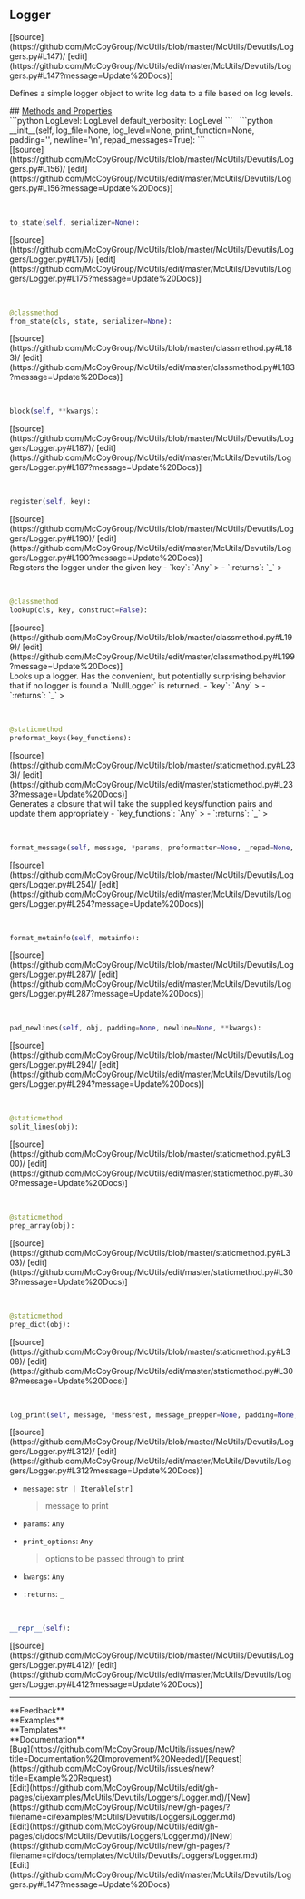 ## <a id="McUtils.Devutils.Loggers.Logger">Logger</a> 

<div class="docs-source-link" markdown="1">
[[source](https://github.com/McCoyGroup/McUtils/blob/master/McUtils/Devutils/Loggers.py#L147)/
[edit](https://github.com/McCoyGroup/McUtils/edit/master/McUtils/Devutils/Loggers.py#L147?message=Update%20Docs)]
</div>

Defines a simple logger object to write log data to a file based on log levels.







<div class="collapsible-section">
 <div class="collapsible-section collapsible-section-header" markdown="1">
## <a class="collapse-link" data-toggle="collapse" href="#methods" markdown="1"> Methods and Properties</a> <a class="float-right" data-toggle="collapse" href="#methods"><i class="fa fa-chevron-down"></i></a>
 </div>
 <div class="collapsible-section collapsible-section-body collapse show" id="methods" markdown="1">
 ```python
LogLevel: LogLevel
default_verbosity: LogLevel
```
<a id="McUtils.Devutils.Loggers.Logger.__init__" class="docs-object-method">&nbsp;</a> 
```python
__init__(self, log_file=None, log_level=None, print_function=None, padding='', newline='\n', repad_messages=True): 
```
<div class="docs-source-link" markdown="1">
[[source](https://github.com/McCoyGroup/McUtils/blob/master/McUtils/Devutils/Loggers.py#L156)/
[edit](https://github.com/McCoyGroup/McUtils/edit/master/McUtils/Devutils/Loggers.py#L156?message=Update%20Docs)]
</div>


<a id="McUtils.Devutils.Loggers.Logger.to_state" class="docs-object-method">&nbsp;</a> 
```python
to_state(self, serializer=None): 
```
<div class="docs-source-link" markdown="1">
[[source](https://github.com/McCoyGroup/McUtils/blob/master/McUtils/Devutils/Loggers/Logger.py#L175)/
[edit](https://github.com/McCoyGroup/McUtils/edit/master/McUtils/Devutils/Loggers/Logger.py#L175?message=Update%20Docs)]
</div>


<a id="McUtils.Devutils.Loggers.Logger.from_state" class="docs-object-method">&nbsp;</a> 
```python
@classmethod
from_state(cls, state, serializer=None): 
```
<div class="docs-source-link" markdown="1">
[[source](https://github.com/McCoyGroup/McUtils/blob/master/classmethod.py#L183)/
[edit](https://github.com/McCoyGroup/McUtils/edit/master/classmethod.py#L183?message=Update%20Docs)]
</div>


<a id="McUtils.Devutils.Loggers.Logger.block" class="docs-object-method">&nbsp;</a> 
```python
block(self, **kwargs): 
```
<div class="docs-source-link" markdown="1">
[[source](https://github.com/McCoyGroup/McUtils/blob/master/McUtils/Devutils/Loggers/Logger.py#L187)/
[edit](https://github.com/McCoyGroup/McUtils/edit/master/McUtils/Devutils/Loggers/Logger.py#L187?message=Update%20Docs)]
</div>


<a id="McUtils.Devutils.Loggers.Logger.register" class="docs-object-method">&nbsp;</a> 
```python
register(self, key): 
```
<div class="docs-source-link" markdown="1">
[[source](https://github.com/McCoyGroup/McUtils/blob/master/McUtils/Devutils/Loggers/Logger.py#L190)/
[edit](https://github.com/McCoyGroup/McUtils/edit/master/McUtils/Devutils/Loggers/Logger.py#L190?message=Update%20Docs)]
</div>
Registers the logger under the given key
  - `key`: `Any`
    > 
  - `:returns`: `_`
    >


<a id="McUtils.Devutils.Loggers.Logger.lookup" class="docs-object-method">&nbsp;</a> 
```python
@classmethod
lookup(cls, key, construct=False): 
```
<div class="docs-source-link" markdown="1">
[[source](https://github.com/McCoyGroup/McUtils/blob/master/classmethod.py#L199)/
[edit](https://github.com/McCoyGroup/McUtils/edit/master/classmethod.py#L199?message=Update%20Docs)]
</div>
Looks up a logger. Has the convenient, but potentially surprising
behavior that if no logger is found a `NullLogger` is returned.
  - `key`: `Any`
    > 
  - `:returns`: `_`
    >


<a id="McUtils.Devutils.Loggers.Logger.preformat_keys" class="docs-object-method">&nbsp;</a> 
```python
@staticmethod
preformat_keys(key_functions): 
```
<div class="docs-source-link" markdown="1">
[[source](https://github.com/McCoyGroup/McUtils/blob/master/staticmethod.py#L233)/
[edit](https://github.com/McCoyGroup/McUtils/edit/master/staticmethod.py#L233?message=Update%20Docs)]
</div>
Generates a closure that will take the supplied
keys/function pairs and update them appropriately
  - `key_functions`: `Any`
    > 
  - `:returns`: `_`
    >


<a id="McUtils.Devutils.Loggers.Logger.format_message" class="docs-object-method">&nbsp;</a> 
```python
format_message(self, message, *params, preformatter=None, _repad=None, _newline=None, _padding=None, **kwargs): 
```
<div class="docs-source-link" markdown="1">
[[source](https://github.com/McCoyGroup/McUtils/blob/master/McUtils/Devutils/Loggers/Logger.py#L254)/
[edit](https://github.com/McCoyGroup/McUtils/edit/master/McUtils/Devutils/Loggers/Logger.py#L254?message=Update%20Docs)]
</div>


<a id="McUtils.Devutils.Loggers.Logger.format_metainfo" class="docs-object-method">&nbsp;</a> 
```python
format_metainfo(self, metainfo): 
```
<div class="docs-source-link" markdown="1">
[[source](https://github.com/McCoyGroup/McUtils/blob/master/McUtils/Devutils/Loggers/Logger.py#L287)/
[edit](https://github.com/McCoyGroup/McUtils/edit/master/McUtils/Devutils/Loggers/Logger.py#L287?message=Update%20Docs)]
</div>


<a id="McUtils.Devutils.Loggers.Logger.pad_newlines" class="docs-object-method">&nbsp;</a> 
```python
pad_newlines(self, obj, padding=None, newline=None, **kwargs): 
```
<div class="docs-source-link" markdown="1">
[[source](https://github.com/McCoyGroup/McUtils/blob/master/McUtils/Devutils/Loggers/Logger.py#L294)/
[edit](https://github.com/McCoyGroup/McUtils/edit/master/McUtils/Devutils/Loggers/Logger.py#L294?message=Update%20Docs)]
</div>


<a id="McUtils.Devutils.Loggers.Logger.split_lines" class="docs-object-method">&nbsp;</a> 
```python
@staticmethod
split_lines(obj): 
```
<div class="docs-source-link" markdown="1">
[[source](https://github.com/McCoyGroup/McUtils/blob/master/staticmethod.py#L300)/
[edit](https://github.com/McCoyGroup/McUtils/edit/master/staticmethod.py#L300?message=Update%20Docs)]
</div>


<a id="McUtils.Devutils.Loggers.Logger.prep_array" class="docs-object-method">&nbsp;</a> 
```python
@staticmethod
prep_array(obj): 
```
<div class="docs-source-link" markdown="1">
[[source](https://github.com/McCoyGroup/McUtils/blob/master/staticmethod.py#L303)/
[edit](https://github.com/McCoyGroup/McUtils/edit/master/staticmethod.py#L303?message=Update%20Docs)]
</div>


<a id="McUtils.Devutils.Loggers.Logger.prep_dict" class="docs-object-method">&nbsp;</a> 
```python
@staticmethod
prep_dict(obj): 
```
<div class="docs-source-link" markdown="1">
[[source](https://github.com/McCoyGroup/McUtils/blob/master/staticmethod.py#L308)/
[edit](https://github.com/McCoyGroup/McUtils/edit/master/staticmethod.py#L308?message=Update%20Docs)]
</div>


<a id="McUtils.Devutils.Loggers.Logger.log_print" class="docs-object-method">&nbsp;</a> 
```python
log_print(self, message, *messrest, message_prepper=None, padding=None, newline=None, log_level=None, metainfo=None, print_function=None, print_options=None, sep=None, end=None, file=None, flush=None, preformatter=None, **kwargs): 
```
<div class="docs-source-link" markdown="1">
[[source](https://github.com/McCoyGroup/McUtils/blob/master/McUtils/Devutils/Loggers/Logger.py#L312)/
[edit](https://github.com/McCoyGroup/McUtils/edit/master/McUtils/Devutils/Loggers/Logger.py#L312?message=Update%20Docs)]
</div>

  - `message`: `str | Iterable[str]`
    > message to print
  - `params`: `Any`
    > 
  - `print_options`: `Any`
    > options to be passed through to print
  - `kwargs`: `Any`
    > 
  - `:returns`: `_`
    >


<a id="McUtils.Devutils.Loggers.Logger.__repr__" class="docs-object-method">&nbsp;</a> 
```python
__repr__(self): 
```
<div class="docs-source-link" markdown="1">
[[source](https://github.com/McCoyGroup/McUtils/blob/master/McUtils/Devutils/Loggers/Logger.py#L412)/
[edit](https://github.com/McCoyGroup/McUtils/edit/master/McUtils/Devutils/Loggers/Logger.py#L412?message=Update%20Docs)]
</div>
 </div>
</div>












---


<div markdown="1" class="text-secondary">
<div class="container">
  <div class="row">
   <div class="col" markdown="1">
**Feedback**   
</div>
   <div class="col" markdown="1">
**Examples**   
</div>
   <div class="col" markdown="1">
**Templates**   
</div>
   <div class="col" markdown="1">
**Documentation**   
</div>
   <div class="col" markdown="1">
   
</div>
   <div class="col" markdown="1">
   
</div>
   <div class="col" markdown="1">
   
</div>
</div>
  <div class="row">
   <div class="col" markdown="1">
[Bug](https://github.com/McCoyGroup/McUtils/issues/new?title=Documentation%20Improvement%20Needed)/[Request](https://github.com/McCoyGroup/McUtils/issues/new?title=Example%20Request)   
</div>
   <div class="col" markdown="1">
[Edit](https://github.com/McCoyGroup/McUtils/edit/gh-pages/ci/examples/McUtils/Devutils/Loggers/Logger.md)/[New](https://github.com/McCoyGroup/McUtils/new/gh-pages/?filename=ci/examples/McUtils/Devutils/Loggers/Logger.md)   
</div>
   <div class="col" markdown="1">
[Edit](https://github.com/McCoyGroup/McUtils/edit/gh-pages/ci/docs/McUtils/Devutils/Loggers/Logger.md)/[New](https://github.com/McCoyGroup/McUtils/new/gh-pages/?filename=ci/docs/templates/McUtils/Devutils/Loggers/Logger.md)   
</div>
   <div class="col" markdown="1">
[Edit](https://github.com/McCoyGroup/McUtils/edit/master/McUtils/Devutils/Loggers.py#L147?message=Update%20Docs)   
</div>
   <div class="col" markdown="1">
   
</div>
   <div class="col" markdown="1">
   
</div>
   <div class="col" markdown="1">
   
</div>
</div>
</div>
</div>